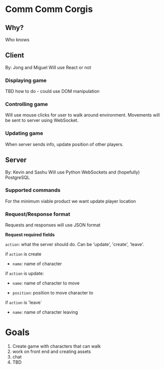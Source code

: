 # Comm Comm Corgis

## Why?
 Who knows

## Client
By: Jong and Miguel
Will use React or not

### Displaying game
TBD how to do - could use DOM manipulation

### Controlling game
Will use mouse clicks for user to walk around environment.  Movements will be sent to server using WebSocket.

### Updating game
When server sends info, update position of other players.

## Server
By: Kevin and Sashu
Will use Python WebSockets and (hopefully) PostgreSQL

### Supported commands
For the minimum viable product we want update player location

### Request/Response format
Requests and responses will use JSON format

**Request required fields**

`action`: what the server should do.  Can be 'update', 'create', 'leave'.

if `action` is create

* `name`: name of character

if `action` is update:

* `name`: name of character to move

* `position`: position to move character to

if `action` is 'leave`

* `name`: name of character leaving

# Goals

1. Create game with characters that can walk
2. work on front end and creating assets
3. chat
4. TBD